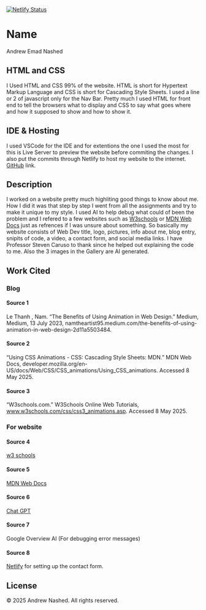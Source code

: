 [![Netlify Status](https://api.netlify.com/api/v1/badges/3b368932-c24e-4a44-a084-54e9d6e47add/deploy-status)](https://app.netlify.com/sites/about-me-kindleisbest/deploys)

# Name
Andrew Emad Nashed

## HTML and CSS

I Used HTML and CSS 99% of the website. HTML is short for Hypertext Markup Language and CSS is short for Cascading Style Sheets. I used a line or 2 of javascript only for the Nav Bar. Pretty much I used HTML for front end to tell the browsers what to display and CSS to say what goes where and how it supposed to show and how to show it.

## IDE & Hosting

I used VSCode for the IDE and for extentions the one I used the most for this is Live Server to preview the website before commiting the changes. I also put the commits through Netlify to host my website to the internet. [GitHub](https://github.com/RVCC-IDMX/about-me-Kindleisbest) link. 



## Description 
I worked on a website pretty much highliting good things to know about me. How I did it was that step by step I went from all the assignments and try to make it unique to my style. I used AI to help debug what could of been the problem and I refered to a few websites such as [W3schools](https://www.w3schools.com) or [MDN Web Docs](https://developer.mozilla.org/en-US/) just as refrences if I was unsure about something. So basically my website consists of Web Dev title, logo, pictures, info about me, blog entry, snipits of code, a video, a contact form, and social media links. I have Professor Steven Caruso to thank since he helped out explaining the code to me. Also the 3 images in the Gallery are AI generated.


## Work Cited

### Blog

#### Source 1 
Le Thanh , Nam. “The Benefits of Using Animation in Web Design.” Medium, Medium, 13 July 2023, namtheartist95.medium.com/the-benefits-of-using-animation-in-web-design-2d11a5503484.

#### Source 2
“Using CSS Animations - CSS: Cascading Style Sheets: MDN.” MDN Web Docs, developer.mozilla.org/en-US/docs/Web/CSS/CSS_animations/Using_CSS_animations. Accessed 8 May 2025. 

#### Source 3
“W3schools.com.” W3Schools Online Web Tutorials, www.w3schools.com/css/css3_animations.asp. Accessed 8 May 2025. 

### For website

#### Source 4
[w3 schools](www.w3schools.com)

#### Source 5
[MDN Web Docs](https://developer.mozilla.org/en-US/)

#### Source 6
[Chat GPT](https://Chat.openai.com)

#### Source 7
Google Overview AI (For debugging error messages)

#### Source 8
[Netlify](https://docs.netlify.com/forms/setup/?_gl=1%2a1eu9ffa%2a_gcl_au%2aMTA0ODAzODE1OS4xNzQwMDY4ODg1LjEyMDMxMDc5MTQuMTc0NTk1ODQzNC4xNzQ1OTU4NDM0) for setting up the contact form.

## License
© 2025 Andrew Nashed. All rights reserved.

